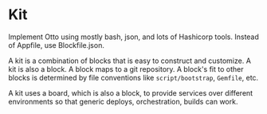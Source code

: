 Kit
===

Implement Otto using mostly bash, json, and lots of Hashicorp tools.
Instead of Appfile, use Blockfile.json.  

A kit is a combination of blocks that is easy to construct and
customize.  A kit is also a block.  A block maps to a git repository.
A block's fit to other blocks is determined by file conventions like
`script/bootstrap`, `Gemfile`, etc.

A kit uses a board, which is also a block, to provide services over
different environments so that generic deploys, orchestration, builds
can work.
